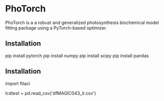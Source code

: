 # PhoTorch

PhoTorch is a a robust and generalized photosynthesis biochemical model fitting package using a PyTorch-based optimizer.

## Installation
pip install pytorch
pip install numpy
pip install scipy
pip install pandas

## Installation
import fitaci

lcdtest = pd.read_csv('dfMAGIC043_lr.csv')

